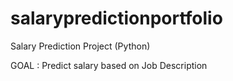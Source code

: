 # salarypredictionportfolio
Salary Prediction Project (Python)

GOAL : Predict salary based on Job Description
